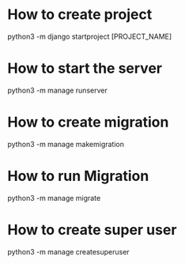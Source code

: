 # How to create project

python3 -m django startproject [PROJECT_NAME]

# How to start the server

python3 -m manage runserver

# How to create migration

python3 -m manage makemigration

# How to run Migration

python3 -m manage migrate

# How to create super user

python3 -m manage createsuperuser